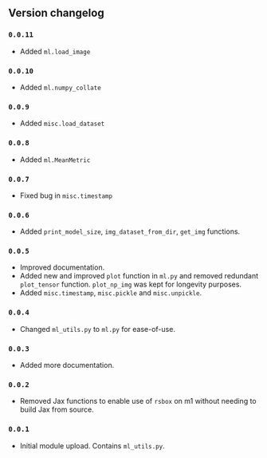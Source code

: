 ## Version changelog 

### `0.0.11`

- Added `ml.load_image` 


### `0.0.10`

- Added `ml.numpy_collate` 


### `0.0.9`

- Added `misc.load_dataset`


### `0.0.8`

- Added `ml.MeanMetric`


### `0.0.7`

- Fixed bug in `misc.timestamp`

### `0.0.6`
- Added `print_model_size`, `img_dataset_from_dir`, `get_img` functions. 

### `0.0.5`

- Improved documentation. 
- Added new and improved `plot` function in `ml.py` and removed redundant `plot_tensor` function. `plot_np_img` was kept for longevity purposes. 
- Added `misc.timestamp`, `misc.pickle` and `misc.unpickle`. 

### `0.0.4`

- Changed `ml_utils.py` to `ml.py` for ease-of-use. 

### `0.0.3`

- Added more documentation.  

### `0.0.2`

- Removed Jax functions to enable use of `rsbox` on m1 without needing to build Jax from source. 

### `0.0.1`

- Initial module upload. Contains `ml_utils.py`. 
